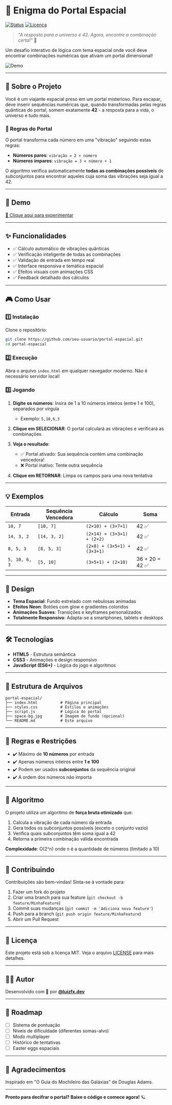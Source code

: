 # 🌌 Enigma do Portal Espacial

[![Status](https://img.shields.io/badge/status-ativo-success.svg)]()
[![Licença](https://img.shields.io/badge/licença-MIT-blue.svg)]()

> *"A resposta para o universo é 42. Agora, encontre a combinação certa!"* 🌠

Um desafio interativo de lógica com tema espacial onde você deve encontrar combinações numéricas que ativam um portal dimensional!

![Demo](https://via.placeholder.com/800x400/0a0e27/00ff41?text=Portal+Espacial+Demo)

---

## 📖 Sobre o Projeto

Você é um viajante espacial preso em um portal misterioso. Para escapar, deve inserir sequências numéricas que, quando transformadas pelas regras quânticas do portal, somem exatamente **42** - a resposta para a vida, o universo e tudo mais.

### 🧮 Regras do Portal

O portal transforma cada número em uma "vibração" seguindo estas regras:

- **Números pares**: `vibração = 2 × número`
- **Números ímpares**: `vibração = 3 × número + 1`

O algoritmo verifica automaticamente **todas as combinações possíveis** de subconjuntos para encontrar aqueles cuja soma das vibrações seja igual a 42.

---

## 🚀 Demo

[🔗 Clique aqui para experimentar](https://seu-usuario.github.io/portal-espacial)

---

## ✨ Funcionalidades

- ✅ Cálculo automático de vibrações quânticas
- ✅ Verificação inteligente de todas as combinações
- ✅ Validação de entrada em tempo real
- ✅ Interface responsiva e temática espacial
- ✅ Efeitos visuais com animações CSS
- ✅ Feedback detalhado dos cálculos

---

## 🎮 Como Usar

### 1️⃣ Instalação

Clone o repositório:

```bash
git clone https://github.com/seu-usuario/portal-espacial.git
cd portal-espacial
```

### 2️⃣ Execução

Abra o arquivo `index.html` em qualquer navegador moderno. Não é necessário servidor local!

### 3️⃣ Jogando

1. **Digite os números**: Insira de 1 a 10 números inteiros (entre 1 e 100), separados por vírgula
   - Exemplo: `5,10,6,3`

2. **Clique em SELECIONAR**: O portal calculará as vibrações e verificará as combinações

3. **Veja o resultado**: 
   - ✅ Portal ativado: Sua sequência contém uma combinação vencedora!
   - ❌ Portal inativo: Tente outra sequência

4. **Clique em RETORNAR**: Limpa os campos para uma nova tentativa

---

## 💡 Exemplos

| Entrada | Sequência Vencedora | Cálculo | Soma |
|---------|---------------------|---------|------|
| `10, 7` | `[10, 7]` | `(2×10) + (3×7+1)` | 42 ✅ |
| `14, 3, 2` | `[14, 3, 2]` | `(2×14) + (3×3+1) + (2×2)` | 42 ✅ |
| `8, 5, 3` | `[8, 5, 3]` | `(2×8) + (3×5+1) + (3×3+1)` | 42 ✅ |
| `5, 10, 6, 3` | `[5, 10]` | `(3×5+1) + (2×10)` | 36 + 20 = 42 ✅ |

---

## 🎨 Design

- **Tema Espacial**: Fundo estrelado com nebulosas animadas
- **Efeitos Neon**: Botões com glow e gradientes coloridos
- **Animações Suaves**: Transições e keyframes personalizados
- **Totalmente Responsivo**: Adapta-se a smartphones, tablets e desktops

---

## 🛠️ Tecnologias

- **HTML5** - Estrutura semântica
- **CSS3** - Animações e design responsivo
- **JavaScript (ES6+)** - Lógica do jogo e algoritmos

---

## 📁 Estrutura de Arquivos

```
portal-espacial/
├── index.html          # Página principal
├── styles.css          # Estilos e animações
├── script.js           # Lógica do portal
├── space-bg.jpg        # Imagem de fundo (opcional)
└── README.md           # Este arquivo
```

---

## 📌 Regras e Restrições

- ✔️ Máximo de **10 números** por entrada
- ✔️ Apenas números inteiros entre **1 e 100**
- ✔️ Podem ser usados **subconjuntos** da sequência original
- ✔️ A ordem dos números não importa

---

## 🧪 Algoritmo

O projeto utiliza um algoritmo de **força bruta otimizado** que:

1. Calcula a vibração de cada número da entrada
2. Gera todos os subconjuntos possíveis (exceto o conjunto vazio)
3. Verifica quais subconjuntos têm soma igual a 42
4. Retorna a primeira combinação válida encontrada

**Complexidade**: O(2^n) onde n é a quantidade de números (limitado a 10)

---

## 🤝 Contribuindo

Contribuições são bem-vindas! Sinta-se à vontade para:

1. Fazer um fork do projeto
2. Criar uma branch para sua feature (`git checkout -b feature/MinhaFeature`)
3. Commit suas mudanças (`git commit -m 'Adiciona nova feature'`)
4. Push para a branch (`git push origin feature/MinhaFeature`)
5. Abrir um Pull Request

---

## 📝 Licença

Este projeto está sob a licença MIT. Veja o arquivo [LICENSE](LICENSE) para mais detalhes.

---

## 👨‍💻 Autor

Desenvolvido com 💜 por **[@luizfx.dev](https://github.com/luizfx)**

---

## 🎯 Roadmap

- [ ] Sistema de pontuação
- [ ] Níveis de dificuldade (diferentes somas-alvo)
- [ ] Modo multiplayer
- [ ] Histórico de tentativas
- [ ] Easter eggs espaciais

---

## 🌟 Agradecimentos

Inspirado em "O Guia do Mochileiro das Galáxias" de Douglas Adams.

---

**Pronto para decifrar o portal? Baixe o código e comece agora!** 🪐

